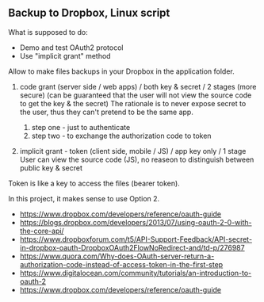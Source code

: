 ## Backup to Dropbox, Linux script

What is supposed to do:

* Demo and test OAuth2 protocol
* Use "implicit grant" method

Allow to make files backups in your Dropbox in the application folder.

1)  code grant (server side / web apps)  /  both key & secret  / 2 stages  (more secure)
    (can be guaranteed that the user will not view the source code to get the key & the secret)
    The rationale is to never expose secret to the user, thus they can't pretend to be the same app.
    1)  step one - just to authenticate 
    2)  step two -  to exchange the authorization code to token

2)  implicit grant - token (client side,  mobile / JS)  /  app key only  / 1 stage
    User can view the source code (JS), no reaseon to distinguish between public key & secret

Token is like a key to access the files (bearer token).

In this project, it makes sense to use Option 2.


* https://www.dropbox.com/developers/reference/oauth-guide
* https://blogs.dropbox.com/developers/2013/07/using-oauth-2-0-with-the-core-api/
* https://www.dropboxforum.com/t5/API-Support-Feedback/API-secret-in-dropbox-oauth-DropboxOAuth2FlowNoRedirect-and/td-p/276987
* https://www.quora.com/Why-does-OAuth-server-return-a-authorization-code-instead-of-access-token-in-the-first-step
* https://www.digitalocean.com/community/tutorials/an-introduction-to-oauth-2
* https://www.dropbox.com/developers/reference/oauth-guide


